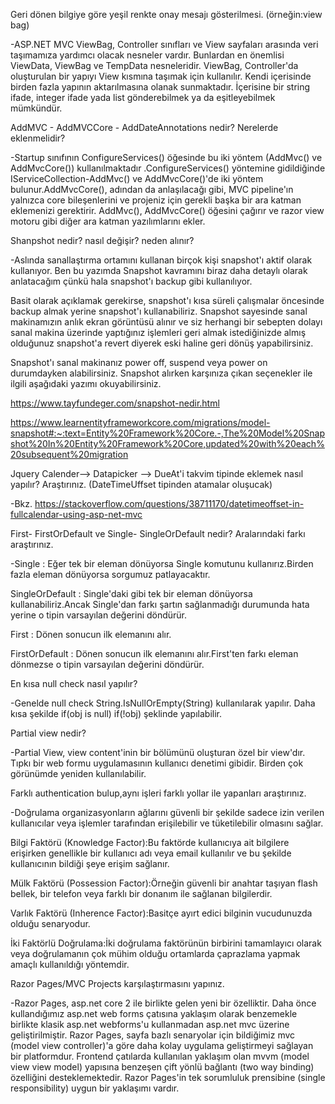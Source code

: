 Geri dönen bilgiye göre yeşil renkte onay mesajı gösterilmesi. (örneğin:view bag)

-ASP.NET MVC ViewBag, Controller sınıfları ve View sayfaları arasında veri taşımamıza yardımcı olacak nesneler vardır. Bunlardan en önemlisi ViewData, ViewBag ve TempData nesneleridir. ViewBag, Controller'da oluşturulan bir yapıyı View kısmına taşımak için kullanılır. Kendi içerisinde birden fazla yapının aktarılmasına olanak sunmaktadır. İçerisine bir string ifade, integer ifade yada list gönderebilmek ya da eşitleyebilmek mümkündür.

AddMVC - AddMVCCore - AddDateAnnotations nedir? Nerelerde eklenmelidir?

-Startup sınıfının ConfigureServices() öğesinde bu iki yöntem (AddMvc() ve AddMvcCore()) kullanılmaktadır .ConfigureServices() yöntemine gidildiğinde IServiceCollection-AddMvc() ve AddMvcCore()'de iki yöntem bulunur.AddMvcCore(), adından da anlaşılacağı gibi, MVC pipeline'ın yalnızca core bileşenlerini ve projeniz için gerekli başka bir ara katman eklemenizi gerektirir. AddMvc(), AddMvcCore() öğesini çağırır ve razor view motoru gibi diğer ara katman yazılımlarını ekler.

Shanpshot nedir? nasıl değişir? neden alınır?

-Aslında sanallaştırma ortamını kullanan birçok kişi snapshot'ı aktif olarak kullanıyor. Ben bu yazımda Snapshot kavramını biraz daha detaylı olarak anlatacağım çünkü hala snapshot'ı backup gibi kullanılıyor.

Basit olarak açıklamak gerekirse, snapshot'ı kısa süreli çalışmalar öncesinde backup almak yerine snapshot'ı kullanabiliriz. Snapshot sayesinde sanal makinamızın anlık ekran görüntüsü alınır ve siz herhangi bir sebepten dolayı sanal makina üzerinde yaptığınız işlemleri geri almak istediğinizde almış olduğunuz snapshot'a revert diyerek eski haline geri dönüş yapabilirsiniz.

Snapshot'ı sanal makinanız power off, suspend veya power on durumdayken alabilirsiniz. Snapshot alırken karşınıza çıkan seçenekler ile ilgili aşağıdaki yazımı okuyabilirsiniz.

https://www.tayfundeger.com/snapshot-nedir.html

https://www.learnentityframeworkcore.com/migrations/model-snapshot#:~:text=Entity%20Framework%20Core.-,The%20Model%20Snapshot%20In%20Entity%20Framework%20Core,updated%20with%20each%20subsequent%20migration

Jquery Calender--&gt; Datapicker --&gt; DueAt'i takvim tipinde eklemek nasıl yapılır? Araştırınız. (DateTimeUffset tipinden atamalar oluşucak)

-Bkz. https://stackoverflow.com/questions/38711170/datetimeoffset-in-fullcalendar-using-asp-net-mvc

First- FirstOrDefault ve Single- SingleOrDefault nedir? Aralarındaki farkı araştırınız.

-Single : Eğer tek bir eleman dönüyorsa Single komutunu kullanırız.Birden fazla eleman dönüyorsa sorgumuz patlayacaktır.

SingleOrDefault : Single'daki gibi tek bir eleman dönüyorsa kullanabiliriz.Ancak Single'dan farkı şartın sağlanmadığı durumunda hata yerine o tipin varsayılan değerini döndürür.

First : Dönen sonucun ilk elemanını alır.

FirstOrDefault : Dönen sonucun ilk elemanını alır.First'ten farkı eleman dönmezse o tipin varsayılan değerini döndürür.

En kısa null check nasıl yapılır?

-Genelde null check String.IsNullOrEmpty(String) kullanılarak yapılır. Daha kısa şekilde if(obj is null) if(!obj) şeklinde yapılabilir.

Partial view nedir?

-Partial View, view content'inin bir bölümünü oluşturan özel bir view'dır. Tıpkı bir web formu uygulamasının kullanıcı denetimi gibidir. Birden çok görünümde yeniden kullanılabilir.

Farklı authentication bulup,aynı işleri farklı yollar ile yapanları araştırınız.

-Doğrulama organizasyonların ağlarını güvenli bir şekilde sadece izin verilen kullanıcılar veya işlemler tarafından erişilebilir ve tüketilebilir olmasını sağlar.

Bilgi Faktörü (Knowledge Factor):Bu faktörde kullanıcıya ait bilgilere erişirken genellikle bir kullanıcı adı veya email kullanılır ve bu şekilde kullanıcının bildiği şeye erişim sağlanır.

Mülk Faktörü (Possession Factor):Örneğin güvenli bir anahtar taşıyan flash bellek, bir telefon veya farklı bir donanım ile sağlanan bilgilerdir.

Varlık Faktörü (Inherence Factor):Basitçe ayırt edici bilginin vucudunuzda olduğu senaryodur.

İki Faktörlü Doğrulama:İki doğrulama faktörünün birbirini tamamlayıcı olarak veya doğrulamanın çok mühim olduğu ortamlarda çaprazlama yapmak amaçlı kullanıldığı yöntemdir.

Razor Pages/MVC Projects karşılaştırmasını yapınız.

-Razor Pages, asp.net core 2 ile birlikte gelen yeni bir özelliktir. Daha önce kullandığımız asp.net web forms çatısına yaklaşım olarak benzemekle birlikte klasik asp.net webforms'u kullanmadan asp.net mvc üzerine geliştirilmiştir. Razor Pages, sayfa bazlı senaryolar için bildiğimiz mvc (model view controller)'a göre daha kolay uygulama geliştirmeyi sağlayan bir platformdur. Frontend çatılarda kullanılan yaklaşım olan mvvm (model view view model) yapısına benzeşen çift yönlü bağlantı (two way binding) özelliğini desteklemektedir. Razor Pages'in tek sorumluluk prensibine (single responsibility) uygun bir yaklaşımı vardır.
